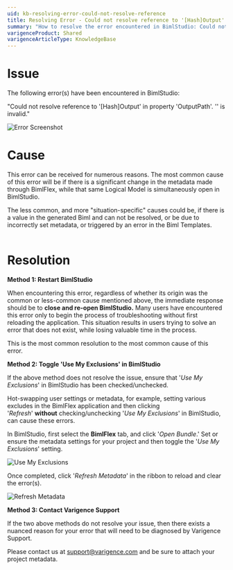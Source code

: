 ```yaml
---
uid: kb-resolving-error-could-not-resolve-reference
title: Resolving Error - Could not resolve reference to '[Hash]Output' in property 'OutputPath'. '' is invalid.
summary: "How to resolve the error encountered in BimlStudio: Could not resolve reference to '[Hash]Output' in property 'OutputPath'. '' is invalid"
varigenceProduct: Shared
varigenceArticleType: KnowledgeBase
---
```

# Issue 

The following error(s) have been encountered in BimlStudio:  
  
"Could not resolve reference to '\[Hash\]Output' in property 'OutputPath'. '' is invalid."  
  
![Error Screenshot](../static/img/kb-resolving-error-could-not-resolve-reference-img1.png "Error Screenshot")  

# Cause

This error can be received for numerous reasons. The most common cause of this error will be if there is a significant change in the metadata made through BimlFlex, while that same Logical Model is simultaneously open in BimlStudio.   
  
The less common, and more "situation-specific" causes could be, if there is a value in the generated Biml and can not be resolved, or be due to incorrectly set metadata, or triggered by an error in the Biml Templates.   
 

# Resolution 

**Method 1: Restart BimlStudio**  
  
When encountering this error, regardless of whether its origin was the common or less-common cause mentioned above, the immediate response should be to **close and re-open BimlStudio.** Many users have encountered this error only to begin the process of troubleshooting without first reloading the application. This situation results in users trying to solve an error that does not exist, while losing valuable time in the process.   
  
This is the most common resolution to the most common cause of this error.   
  
**Method 2: Toggle 'Use My Exclusions' in BimlStudio**  
  
If the above method does not resolve the issue, ensure that '_Use My Exclusions_' in BimlStudio has been checked/unchecked.   
  
Hot-swapping user settings or metadata, for example, setting various excludes in the BimlFlex application and then clicking '_Refresh_' **without** checking/unchecking '_Use My Exclusions_' in BimlStudio, can cause these errors.   
  
In BimlStudio, first select the **BimlFlex** tab, and click '_Open Bundle_.' Set or ensure the metadata settings for your project and then toggle the '_Use My Exclusions_' setting.  
  
![Use My Exclusions](../static/img/kb-resolving-error-could-not-resolve-reference-img2.png "Use My Exclusions")  
  
Once completed, click '_Refresh Metadata_' in the ribbon to reload and clear the error(s).   
  
![Refresh Metadata](../static/img/kb-resolving-error-could-not-resolve-reference-img3.png "Refresh Metadata")  
  
**Method 3: Contact Varigence Support**  
  
If the two above methods do not resolve your issue, then there exists a nuanced reason for your error that will need to be diagnosed by Varigence Support.   
  
Please contact us at [support@varigence.com](mailto:support@varigence.com) and be sure to attach your project metadata.
